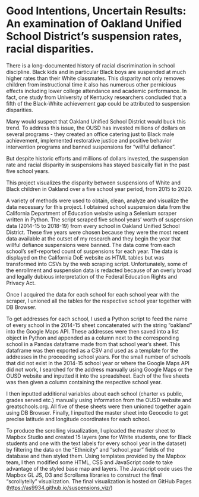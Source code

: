 # Good Intentions, Uncertain Results: An examination of Oakland Unified School District’s suspension rates, racial disparities.


There is a long-documented history of racial discrimination in school discipline. Black kids and in particular Black boys are suspended at much higher rates than their White classmates. This disparity not only removes children from instructional time it also has numerous other pernicious effects including lower college attendance and academic performance. In fact, one study from University of Kentucky researchers concluded that a fifth of the Black-White achievement gap could be attributed to suspension disparities.


Many would suspect that Oakland Unified School District would buck this trend. To address this issue, the OUSD has invested millions of dollars on several programs - they created an office catering just to Black male achievement, implemented restorative justice and positive behavior intervention programs and banned suspensions for “willful defiance”. 

But despite historic efforts and millions of dollars invested, the suspension rate and racial disparity in suspensions has stayed basically flat in the past five school years. 

This project visualizes the disparity between suspensions of White and Black children in Oakland over a five school year period, from 2015 to 2020. 

A variety of methods were used to obtain, clean, analyze and visualize the data necessary for this project. 
I obtained school suspension data from the California Department of Education website using a Selenium scraper written in Python. The script scraped five school years’ worth of suspension data (2014-15 to 2018-19) from every school in Oakland Unified School District. These five years were chosen because they were the most recent data available at the outset of my research and they begin the year that willful defiance suspensions were banned. The data come from each school’s self-reported count of suspensions for each year. The data is displayed on the California DoE website as HTML tables but was transformed into CSVs by the web scraping script. Unfortunately, some of the enrollment and suspension data is redacted because of an overly broad and legally dubious interpretation of the Federal Education Rights and Privacy Act. 

Once I acquired the data for each school for each school year with the scraper, I unioned all the tables for the respective school year together with DB Browser. 

To get addresses for each school, I used a Python script to feed the name of every school in the 2014-15 sheet concatenated with the string “oakland” into the Google Maps API. These addresses were then saved into a list object in Python and appended as a column next to the corresponding school in a Pandas dataframe made from that school year’s sheet. This dataframe was then exported as a CSV and used as a template for the addresses in the proceeding school years. For the small number of schools that did not exist in the 2014-15 school year or where the Google Maps API did not work, I searched for the address manually using Google Maps or the OUSD website and inputted it into the spreadsheet. Each of the five sheets was then given a column containing the respective school year.  

I then inputted additional variables about each school (charter vs public, grades served etc.) manually using information from the OUSD website and greatschools.org. All five of these sheets were then unioned together again using DB Browser. Finally, I inputted the master sheet into Geocodio to get precise latitude and longitude coordinates for each school.

To produce the scrolling visualization, I uploaded the master sheet to Mapbox Studio and created 15 layers (one for White students, one for Black students and one with the text labels for every school year in the dataset) by filtering the data on the “Ethnicity” and “school_year” fields of the database and then styled them. Using templates provided by the Mapbox team, I then modified some HTML, CSS and JavaScript code to take advantage of the styled base map and layers. The Javascript code uses the Mapbox GL JS, D3 and Scrollama libraries to construct the final “scrollytelly” visualization. The final visualization is hosted on GitHub Pages (https://as9934.github.io/suspensions_viz/) 
